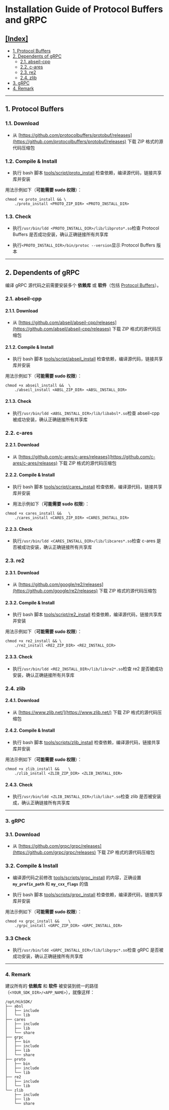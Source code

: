 # Installation Guide of Protocol Buffers and gRPC

## [[Index]](#installation-guide-of-protocol-buffers-and-grpc)

- [1. Protocol Buffers](#1-protocol-buffers)
- [2. Dependents of gRPC](#2-dependents-of-grpc)
    - [2.1. abseil-cpp](#21-abseil-cpp)
    - [2.2. c-ares](#22-c-ares)
    - [2.3. re2](#23-re2)
    - [2.4. zlib](#24-zlib)
- [3. gRPC](#3-grpc)
- [4. Remark](#4-remark)

---

## 1. Protocol Buffers

### 1.1. Download

- 从 [https://github.com/protocolbuffers/protobuf/releases](https://github.com/protocolbuffers/protobuf/releases) 下载 ZIP 格式的源代码压缩包

### 1.2. Compile & Install

- 执行 bash 脚本 [tools/script/proto_install](../tools/script/proto_install) 检查依赖，编译源代码，链接共享库并安装

用法示例如下（**可能需要 sudo 权限**）：

```shell
chmod +x proto_install && \
    ./proto_install <PROTO_ZIP_DIR> <PROTO_INSTALL_DIR>
```

### 1.3. Check

- 执行`/usr/bin/ldd <PROTO_INSTALL_DIR>/lib/libproto*.so`检查 Protocol Buffers 是否成功安装，确认正确链接所有共享库

- 执行`<PROTO_INSTALL_DIR>/bin/protoc --version`显示 Protocol Buffers 版本

---

## 2. Dependents of gRPC

编译 gRPC 源代码之前需要安装多个 **依赖库** 或 **软件**（包括 [Protocol Buffers](#1-protocol-buffers)）。

### 2.1. abseil-cpp

#### 2.1.1. Download

- 从 [https://github.com/abseil/abseil-cpp/releases](https://github.com/abseil/abseil-cpp/releases) 下载 ZIP 格式的源代码压缩包

#### 2.1.2. Compile & Install

- 执行 bash 脚本 [tools/script/abseil_install](../tools/script/abseil_install) 检查依赖，编译源代码，链接共享库并安装

用法示例如下（**可能需要 sudo 权限**）：

```shell
chmod +x abseil_install &&  \
    ./abseil_install <ABSL_ZIP_DIR> <ABSL_INSTALL_DIR>
```

#### 2.1.3. Check

- 执行`/usr/bin/ldd <ABSL_INSTALL_DIR>/lib/libabsl*.so`检查 abseil-cpp 被成功安装，确认正确链接所有共享库

### 2.2. c-ares

#### 2.2.1. Download

- 从 [https://github.com/c-ares/c-ares/releases](https://github.com/c-ares/c-ares/releases) 下载 ZIP 格式的源代码压缩包

#### 2.2.2. Compile & Install
 
- 执行 bash 脚本 [tools/script/cares_install](../tools/script/cares_install) 检查依赖，编译源代码，链接共享库并安装
 
- 用法示例如下（**可能需要 sudo 权限**）：

```shell
chmod +x cares_install &&   \
    ./cares_install <CARES_ZIP_DIR> <CARES_INSTALL_DIR>
```

#### 2.2.3. Check

- 执行`/usr/bin/ldd <CARES_INSTALL_DIR>/lib/libcares*.so`检查 c-ares 是否被成功安装，确认正确链接所有共享库

### 2.3. re2

#### 2.3.1. Download

- 从 [https://github.com/google/re2/releases](https://github.com/google/re2/releases) 下载 ZIP 格式的源代码压缩包

#### 2.3.2. Compile & Install

- 执行 bash 脚本 [tools/script/re2_install](../tools/script/re2_install) 检查依赖，编译源代码，链接共享库并安装

用法示例如下（**可能需要 sudo 权限**）：

```shell
chmod +x re2_install && \
    ./re2_install <RE2_ZIP_DIR> <RE2_INSTALL_DIR>
```

#### 2.3.3. Check

- 执行`/usr/bin/ldd <RE2_INSTALL_DIR>/lib/libre2*.so`检查 re2 是否被成功安装，确认正确链接所有共享库

### 2.4. zlib

#### 2.4.1. Download

- 从 [https://www.zlib.net/](https://www.zlib.net/) 下载 ZIP 格式的源代码压缩包

#### 2.4.2. Compile & Install

- 执行 bash 脚本 [tools/scripts/zlib_install](../tools/script/zlib_install) 检查依赖，编译源代码，链接共享库并安装

用法示例如下（**可能需要 sudo 权限**）：

```shell
chmod +x zlib_install &&    \
    ./zlib_install <ZLIB_ZIP_DIR> <ZLIB_INSTALL_DIR>
```

#### 2.4.3. Check

- 执行`/usr/bin/ldd <ZLIB_INSTALL_DIR>/lib/libz*.so`检查 zlib 是否被安装成，确认正确链接所有共享库

---

### 3. gRPC

### 3.1. Download

- 从 [https://github.com/grpc/grpc/releases](https://github.com/grpc/grpc/releases) 下载 ZIP 格式的源代码压缩包

### 3.2. Compile & Install

- 编译源代码之前修改 [tools/scripts/grpc_install](../tools/script/grpc_install) 的内容，正确设置 **`my_prefix_path`** 和 **`my_cxx_flags`** 的值

- 执行 bash 脚本 [tools/scripts/grpc_install](../tools/script/grpc_install) 检查依赖，编译源代码，链接共享库并安装

用法示例如下（**可能需要 sudo 权限**）：

```shell
chmod +x grpc_install &&    \
    ./grpc_install <GRPC_ZIP_DIR> <GRPC_INSTALL_DIR>
```

### 3.3 Check

- 执行`/usr/bin/ldd <GRPC_INSTALL_DIR>/lib/libgrpc*.so`检查 gRPC 是否被成功安装，确认正确链接所有共享库

---

### 4. Remark

建议所有的 **依赖库** 和 **软件** 被安装到统一的路径（`<YOUR_SDK_DIR>/<APP_NAME>`），就像这样：

```shell
/opt/HikSDK/
├── absl
│   ├── include
│   └── lib
├── cares
│   ├── include
│   ├── lib
│   └── share
├── grpc
│   ├── bin
│   ├── include
│   ├── lib
│   └── share
├── proto
│   ├── bin
│   ├── include
│   └── lib
├── re2
│   ├── include
│   └── lib
└── zlib
    ├── include
    ├── lib
    └── share
```
